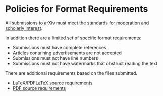 # Policies for Format Requirements

All submissions to arXiv must meet the standards for [moderation and scholarly interest](/help/moderation/index.html).

In addition there are a limited set of specific format requirements:

- Submissions must have complete references
- Articles containing advertisements are not accepted
- Submissions must not have line numbers
- Submissions must not have watermarks that obstruct reading the text

There are additional requirements based on the files submitted.

- [LaTeX/PDFLaTeX source requirements](https://info.arxiv.org/help/submit_tex.html)
- [PDF source requirements](/help/submit_pdf.html)
